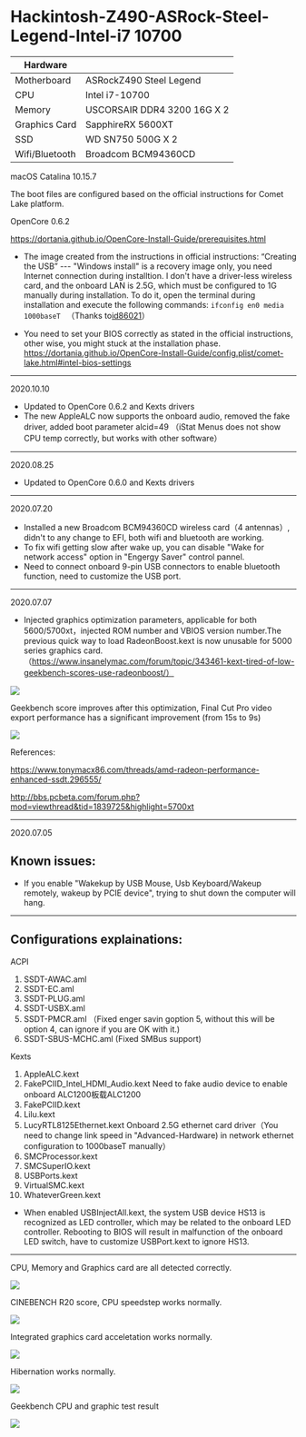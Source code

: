 # Hackintosh-Z490-ASRock-Steel-Legend-Intel-i7 10700

| Hardware ||
|---|----------------------------------|
| Motherboard  | ASRockZ490 Steel Legend |
|CPU|Intel i7-10700                      |
|Memory|USCORSAIR DDR4 3200 16G X 2|
|Graphics Card|SapphireRX 5600XT|
|SSD|WD SN750 500G X 2|
|Wifi/Bluetooth|Broadcom BCM94360CD|


macOS Catalina 10.15.7

The boot files are configured based on the official instructions for Comet Lake platform.

OpenCore 0.6.2 

https://dortania.github.io/OpenCore-Install-Guide/prerequisites.html

* The image created from the instructions in official instructions: “Creating the USB” --- "Windows install" is a recovery image only, you need Internet connection during installtion. I don't have a driver-less wireless card, and the onboard LAN is 2.5G, which must be configured to 1G manually during installation. To do it, open the terminal during installation and execute the following commands:
    `ifconfig en0 media 1000baseT ` （Thanks to[id86021](https://github.com/xiaoyaowx/Hackintosh-Z490-ASRock-Steel-Legend-Intel-10700/issues/2#issue-651397552)）

* You need to set your BIOS correctly as stated in the official instructions, other wise, you might stuck at the installation phase. https://dortania.github.io/OpenCore-Install-Guide/config.plist/comet-lake.html#intel-bios-settings

-------
2020.10.10
* Updated to OpenCore 0.6.2 and Kexts drivers
* The new AppleALC now supports the onboard audio, removed the fake driver, added boot parameter alcid=49
（iStat Menus does not show CPU temp correctly, but works with other software）

-------
2020.08.25
* Updated to OpenCore 0.6.0  and Kexts drivers


-------
2020.07.20
* Installed a new Broadcom BCM94360CD wireless card（4 antennas）, didn't to any change to EFI, both wifi and bluetooth are working.
* To fix wifi getting slow after wake up, you can disable "Wake for network access" option in "Engergy Saver" control pannel.
* Need to connect onboard 9-pin USB connectors to enable bluetooth function, need to customize the USB port.

-------
2020.07.07

* Injected graphics optimization parameters, applicable for both 5600/5700xt，injected ROM number and VBIOS version number.The previous quick way to load RadeonBoost.kext is now unusable for 5000 series graphics card.（https://www.insanelymac.com/forum/topic/343461-kext-tired-of-low-geekbench-scores-use-radeonboost/）

![](ScreenShot/7.png)

Geekbench score improves after this optimization, Final Cut Pro video export performance has a significant improvement (from 15s to 9s)

![](ScreenShot/6.png)

References:

https://www.tonymacx86.com/threads/amd-radeon-performance-enhanced-ssdt.296555/

http://bbs.pcbeta.com/forum.php?mod=viewthread&tid=1839725&highlight=5700xt

-------
2020.07.05

## Known issues:
* If you enable "Wakekup by USB Mouse, Usb Keyboard/Wakeup remotely, wakeup by PCIE device", trying to shut down the computer will hang.

-------
## Configurations explainations:
ACPI
1. SSDT-AWAC.aml
2. SSDT-EC.aml
3. SSDT-PLUG.aml
4. SSDT-USBX.aml 
5. SSDT-PMCR.aml （Fixed enger savin goption 5, without this will be option 4, can ignore if you are OK with it.)
6. SSDT-SBUS-MCHC.aml (Fixed SMBus support) 

Kexts
1. AppleALC.kext
2. FakePCIID_Intel_HDMI_Audio.kext  Need to fake audio device to enable onboard ALC1200板载ALC1200
3. FakePCIID.kext
4. Lilu.kext
5. LucyRTL8125Ethernet.kext  Onboard 2.5G ethernet card driver（You need to change link speed in "Advanced-Hardware) in network ethernet configuration to 1000baseT manually）
6. SMCProcessor.kext
7. SMCSuperIO.kext
8. USBPorts.kext
9. VirtualSMC.kext
10. WhateverGreen.kext

* When enabled USBInjectAll.kext, the system USB device HS13 is recognized as LED controller, which may be related to the onboard LED controller. Rebooting to BIOS will result in malfunction of the onboard LED switch, have to customize USBPort.kext to ignore HS13.


-------
CPU, Memory and Graphics card are all detected correctly.

![](ScreenShot/1.png)

CINEBENCH R20 score, CPU speedstep works normally.

![](ScreenShot/2.png)

Integrated graphics card acceletation works normally.

![](ScreenShot/3.png)

Hibernation works normally.

![](ScreenShot/4.png)


Geekbench CPU and graphic test result

![](ScreenShot/5.png)
